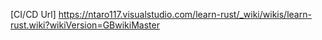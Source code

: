 [CI/CD Url]
https://ntaro117.visualstudio.com/learn-rust/_wiki/wikis/learn-rust.wiki?wikiVersion=GBwikiMaster

